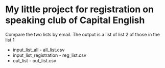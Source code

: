 My little project for registration on speaking club of Capital English
======================================================================


Compare the two lists by email.
The output is a list of list 2 of those in the list 1

* input_list_all - all_list.csv
* input_list_registration - reg_list.csv
* out_list - out_list.csv

